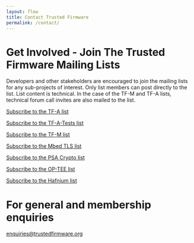 ```yaml
---
layout: flow
title: Contact Trusted Firmware
permalink: /contact/
---
```


# Get Involved - Join The Trusted Firmware Mailing Lists

Developers and other stakeholders are encouraged to join the mailing lists for any sub-projects of interest. Only list members can post directly to the list. List content is technical. In the case of the TF-M and TF-A lists, technical forum call invites are also mailed to the list.

[Subscribe to the TF-A list](https://lists.trustedfirmware.org/mailman/listinfo/tf-a)

[Subscribe to the TF-A-Tests list](https://lists.trustedfirmware.org/mailman/listinfo/tf-a-tests)

[Subscribe to the TF-M list](https://lists.trustedfirmware.org/mailman/listinfo/tf-m)

[Subscribe to the Mbed TLS list](https://lists.trustedfirmware.org/mailman/listinfo/mbed-tls)

[Subscribe to the PSA Crypto list](https://lists.trustedfirmware.org/mailman/listinfo/psa-crypto)

[Subscribe to the OP-TEE list](https://lists.trustedfirmware.org/mailman/listinfo/op-tee)

[Subscribe to the Hafnium list](https://lists.trustedfirmware.org/mailman/listinfo/hafnium)


# For general and membership enquiries

<!-- Contact Form -->
<div class="col-xs-12 text-center m-b-40">
    <a class="btn email" href="mailto:enquiries@trustedfirmware.org?subject=TrustedFirmware.org - {{page.url}}">
        enquiries@trustedfirmware.org
    </a>
</div>
<!-- /End Contact Form -->
